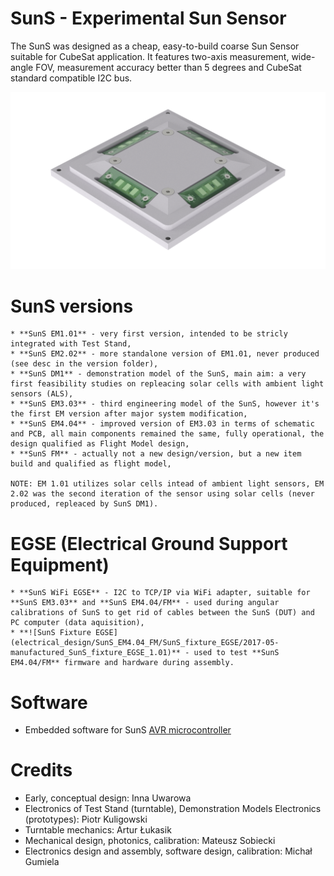 # SunS - Experimental Sun Sensor
The SunS was designed as a cheap, easy-to-build coarse Sun Sensor suitable for CubeSat application. It features two-axis measurement, wide-angle FOV, measurement accuracy better than 5 degrees and CubeSat standard compatible I2C bus.

![PW-Sat2 SunS FM Render](img/renders/EM4.04_FM/2.png)

# SunS versions

    * **SunS EM1.01** - very first version, intended to be stricly integrated with Test Stand,
    * **SunS EM2.02** - more standalone version of EM1.01, never produced (see desc in the version folder),
    * **SunS DM1** - demonstration model of the SunS, main aim: a very first feasibility studies on repleacing solar cells with ambient light sensors (ALS),
    * **SunS EM3.03** - third engineering model of the SunS, however it's the first EM version after major system modification,
    * **SunS EM4.04** - improved version of EM3.03 in terms of schematic and PCB, all main components remained the same, fully operational, the design qualified as Flight Model design,
    * **SunS FM** - actually not a new design/version, but a new item build and qualified as flight model,

    NOTE: EM 1.01 utilizes solar cells intead of ambient light sensors, EM 2.02 was the second iteration of the sensor using solar cells (never produced, repleaced by SunS DM1).

# EGSE (Electrical Ground Support Equipment)

    * **SunS WiFi EGSE** - I2C to TCP/IP via WiFi adapter, suitable for **SunS EM3.03** and **SunS EM4.04/FM** - used during angular calibrations of SunS to get rid of cables between the SunS (DUT) and PC computer (data aquisition),
    * **![SunS Fixture EGSE](electrical_design/SunS_EM4.04_FM/SunS_fixture_EGSE/2017-05-manufactured_SunS_fixture_EGSE_1.01)** - used to test **SunS EM4.04/FM** firmware and hardware during assembly.


# Software

* Embedded software for SunS [AVR microcontroller](https://github.com/PW-Sat2/avr/releases/tag/SunSv1.0)


# Credits

* Early, conceptual design: Inna Uwarowa
* Electronics of Test Stand (turntable), Demonstration Models Electronics (prototypes): Piotr Kuligowski
* Turntable mechanics: Artur Łukasik
* Mechanical design, photonics, calibration: Mateusz Sobiecki
* Electronics design and assembly, software design, calibration: Michał Gumiela
